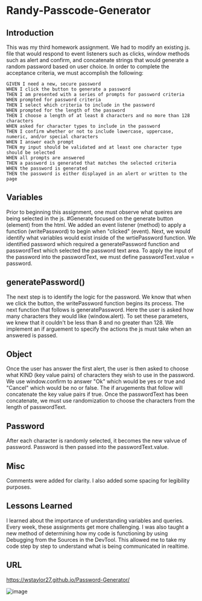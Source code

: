# Randy-Passcode-Generator

## Introduction

This was my third homework assignment. We had to modify an existing js. file that would respond to event listeners such as clicks, window methods such as alert and confirm, and concatenate strings that would generate a random password based on user choice. In order to complete the acceptance criteria, we must accomplish the following:

```
GIVEN I need a new, secure password
WHEN I click the button to generate a password
THEN I am presented with a series of prompts for password criteria
WHEN prompted for password criteria
THEN I select which criteria to include in the password
WHEN prompted for the length of the password
THEN I choose a length of at least 8 characters and no more than 128 characters
WHEN asked for character types to include in the password
THEN I confirm whether or not to include lowercase, uppercase, numeric, and/or special characters
WHEN I answer each prompt
THEN my input should be validated and at least one character type should be selected
WHEN all prompts are answered
THEN a password is generated that matches the selected criteria
WHEN the password is generated
THEN the password is either displayed in an alert or written to the page
```

## Variables

Prior to beginning this assignment, one must observe what queires are being selected in the js. #Generate focused on the generate button (element) from the html. We added an event listener (method) to apply a function (writePassword) to begin when "clicked" (event). Next, we would identify what variables would exist inside of the wrtiePassword function. We identified password which required a generatePassword function and passwordText which selected the password text area. To apply the input of the password into the passwordText, we must define passwordText.value = password.

## generatePassword()
 
The next step is to identify the logic for the password. We know that when we click the button, the writePassword function begins its process. The next function that follows is generatePassword. Here the user is asked how many characters they would like (window.alert). To set these parameters, we knew that it couldn't be less than 8 and no greater than 128. We implement an if arguement to specify the actions the js must take when an answered is passed.

## Object

Once the user has answer the first alert, the user is then asked to choose what KIND (key value pairs) of characters they wish to use in the password. We use window.confirm to answer "Ok" which would be yes or true and "Cancel" which would be no or false. The if arugements that follow will concatenate the key value pairs if true. Once the passwordText has been concatenate, we must use randomization to choose the characters from the length of passwordText.

## Password

After each character is randomly selected, it becomes the new valvue of password. Password is then passed into the passwordText.value.

## Misc
  
Comments were added for clarity. I also added some spacing for legibility purposes.  

## Lessons Learned

I learned about the importance of understanding variables and queries. Every week, these assignments get more challenging. I was also taught a new method of determining how my code is functioning by using Debugging from the Sources in the DevTool. This allowed me to take my code step by step to understand what is being communicated in realtime.

## URL

https://wstaylor27.github.io/Password-Generator/

![image](https://user-images.githubusercontent.com/54382901/130334737-ca87d76d-6c2e-427e-b780-1570ec2092e5.png)
